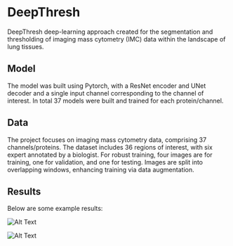 # DeepThresh
DeepThresh deep-learning approach created for the segmentation and thresholding of imaging mass cytometry (IMC) data within the landscape of lung tissues.

## Model
The model was built using Pytorch, with a ResNet encoder and UNet decoder and a single input channel corresponding to the channel of interest. In total 37 models were built and trained for each protein/channel.  


## Data 
The project focuses on imaging mass cytometry data, comprising 37 channels/proteins. The dataset includes 36 regions of interest, with six expert annotated by a biologist. For robust training, four images are for training, one for validation, and one for testing. Images are split into overlapping windows, enhancing training via data augmentation.

## Results 
Below are some example results: 

![Alt Text](Results/Nd146_prediction.png)

![Alt Text](Results/In115_prediction.png)
